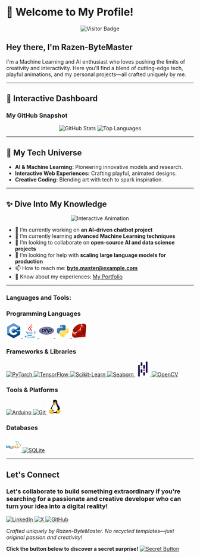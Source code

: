 # 🌟 Welcome to My Profile!

<p align="center">
  <img src="https://komarev.com/ghpvc/?username=Razen-ByteMaster&label=Visitors&color=orange&style=for-the-badge" alt="Visitor Badge" />
</p>

## Hey there, I'm Razen-ByteMaster

I'm a Machine Learning and AI enthusiast who loves pushing the limits of creativity and interactivity. Here you'll find a blend of cutting-edge tech, playful animations, and my personal projects—all crafted uniquely by me.

---

## 🚀 Interactive Dashboard

### My GitHub Snapshot
<p align="center">
  <img src="https://github-readme-stats.vercel.app/api?username=Razen-ByteMaster&show_icons=true&theme=radical" alt="GitHub Stats" />
  <img src="https://github-readme-stats.vercel.app/api/top-langs/?username=Razen-ByteMaster&layout=compact&theme=radical" alt="Top Languages" />
</p>

---

## 🎨 My Tech Universe

- **AI & Machine Learning:** Pioneering innovative models and research.
- **Interactive Web Experiences:** Crafting playful, animated designs.
- **Creative Coding:** Blending art with tech to spark inspiration.

---

## ✨ Dive Into My Knowledge

<p align="center">
  <img src="https://media.giphy.com/media/v1.Y2lkPTc5MGI3NjExbzRzamFkbXM3OWt0ZHU1MGNpbTh3dmc5ZjJqa2k4anZob3c2NzhjbCZlcD12MV9naWZzX3NlYXJjaCZjdD1n/3oEjHSuTCk0TBeLcGs/giphy.gif" alt="Interactive Animation" />
</p>

- 🔭 I’m currently working on **an AI-driven chatbot project**
- 🌱 I’m currently learning **advanced Machine Learning techniques**
- 👯 I’m looking to collaborate on **open-source AI and data science projects**
- 🤝 I’m looking for help with **scaling large language models for production**
- 📫 How to reach me: **byte.master@example.com**
- 📄 Know about my experiences: [My Portfolio](https://example.com)

---

<h3 align="left">Languages and Tools:</h3>

### Programming Languages
<p align="left">
  <a href="https://www.w3schools.com/cpp/" target="_blank" rel="noreferrer">
    <img src="https://raw.githubusercontent.com/devicons/devicon/master/icons/cplusplus/cplusplus-original.svg" alt="C++" width="40" height="40"/>
  </a>
  <a href="https://www.java.com" target="_blank" rel="noreferrer">
    <img src="https://raw.githubusercontent.com/devicons/devicon/master/icons/java/java-original.svg" alt="Java" width="40" height="40"/>
  </a>
  <a href="https://www.php.net" target="_blank" rel="noreferrer">
    <img src="https://raw.githubusercontent.com/devicons/devicon/master/icons/php/php-original.svg" alt="PHP" width="40" height="40"/>
  </a>
  <a href="https://www.python.org" target="_blank" rel="noreferrer">
    <img src="https://raw.githubusercontent.com/devicons/devicon/master/icons/python/python-original.svg" alt="Python" width="40" height="40"/>
  </a>
  <a href="https://www.ruby-lang.org/en/" target="_blank" rel="noreferrer">
    <img src="https://raw.githubusercontent.com/devicons/devicon/master/icons/ruby/ruby-original.svg" alt="Ruby" width="40" height="40"/>
  </a>
</p>

### Frameworks & Libraries
<p align="left">
  <a href="https://pytorch.org/" target="_blank" rel="noreferrer">
    <img src="https://www.vectorlogo.zone/logos/pytorch/pytorch-icon.svg" alt="PyTorch" width="40" height="40"/>
  </a>
  <a href="https://www.tensorflow.org" target="_blank" rel="noreferrer">
    <img src="https://www.vectorlogo.zone/logos/tensorflow/tensorflow-icon.svg" alt="TensorFlow" width="40" height="40"/>
  </a>
  <a href="https://scikit-learn.org/" target="_blank" rel="noreferrer">
    <img src="https://upload.wikimedia.org/wikipedia/commons/0/05/Scikit_learn_logo_small.svg" alt="Scikit-Learn" width="40" height="40"/>
  </a>
  <a href="https://seaborn.pydata.org/" target="_blank" rel="noreferrer">
    <img src="https://seaborn.pydata.org/_images/logo-mark-lightbg.svg" alt="Seaborn" width="40" height="40"/>
  </a>
  <a href="https://pandas.pydata.org/" target="_blank" rel="noreferrer">
    <img src="https://raw.githubusercontent.com/devicons/devicon/2ae2a900d2f041da66e950e4d48052658d850630/icons/pandas/pandas-original.svg" alt="Pandas" width="40" height="40"/>
  </a>
  <a href="https://opencv.org/" target="_blank" rel="noreferrer">
    <img src="https://www.vectorlogo.zone/logos/opencv/opencv-icon.svg" alt="OpenCV" width="40" height="40"/>
  </a>
</p>

### Tools & Platforms
<p align="left">
  <a href="https://www.arduino.cc/" target="_blank" rel="noreferrer">
    <img src="https://cdn.worldvectorlogo.com/logos/arduino-1.svg" alt="Arduino" width="40" height="40"/>
  </a>
  <a href="https://git-scm.com/" target="_blank" rel="noreferrer">
    <img src="https://www.vectorlogo.zone/logos/git-scm/git-scm-icon.svg" alt="Git" width="40" height="40"/>
  </a>
  <a href="https://www.linux.org/" target="_blank" rel="noreferrer">
    <img src="https://raw.githubusercontent.com/devicons/devicon/master/icons/linux/linux-original.svg" alt="Linux" width="40" height="40"/>
  </a>
</p>

### Databases
<p align="left">
  <a href="https://www.mysql.com/" target="_blank" rel="noreferrer">
    <img src="https://raw.githubusercontent.com/devicons/devicon/master/icons/mysql/mysql-original-wordmark.svg" alt="MySQL" width="40" height="40"/>
  </a>
  <a href="https://www.sqlite.org/" target="_blank" rel="noreferrer">
    <img src="https://www.vectorlogo.zone/logos/sqlite/sqlite-icon.svg" alt="SQLite" width="40" height="40"/>
  </a>
</p>

---

## Let's Connect

### Let's collaborate to build something extraordinary if you're searching for a passionate and creative developer who can turn your idea into a digital reality!
<p align="left">
  <a href="https://linkedin.com/in/your-linkedin" target="_blank" rel="noreferrer">
    <img src="https://cdn-icons-png.flaticon.com/512/174/174857.png" alt="LinkedIn" width="30" height="30"/>
  </a>
  <a href="https://x.com/your-x" target="_blank" rel="noreferrer">
    <img src="https://cdn-icons-png.flaticon.com/512/5968/5968830.png" alt="X" width="30" height="30"/>
  </a>
  <a href="https://github.com/your-github" target="_blank" rel="noreferrer">
    <img src="https://cdn-icons-png.flaticon.com/512/733/733553.png" alt="GitHub" width="30" height="30"/>
  </a>
</p>

*Crafted uniquely by Razen-ByteMaster. No recycled templates—just original passion and creativity!*

**Click the button below to discover a secret surprise!**
[![Secret Button](https://img.shields.io/badge/Click-ME-yellow?style=for-the-badge)](https://media.giphy.com/media/6tg1L9qfJGa98zZwgb/giphy.gif?cid=790b761187omq3z1y121taevgizam1ba4zt5w356owa8m5yt&ep=v1_stickers_search&rid=giphy.gif&ct=s)
